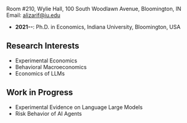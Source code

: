 Room #210, Wylie Hall, 100 South Woodlawn Avenue, Bloomington, IN  
Email: alizarif@iu.edu  

- **2021--**: Ph.D. in Economics, Indiana University, Bloomington, USA

## Research Interests

- Experimental Economics
- Behavioral Macroeconomics
- Economics of LLMs

## Work in Progress

- Experimental Evidence on Language Large Models
- Risk Behavior of AI Agents
